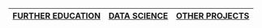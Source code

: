 
| [FURTHER EDUCATION](./Pages/education.md) | [DATA SCIENCE](./Pages/datsci.md) | [OTHER PROJECTS](./Pages/other.md) |
| :-------------------------------------------- | :-------------------------------------------- | :-------------------------------------------- |
